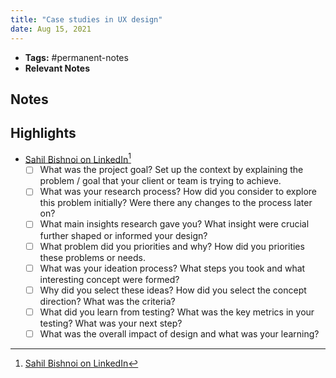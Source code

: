 ```yaml
---
title: "Case studies in UX design"
date: Aug 15, 2021
---
```


- **Tags:** #permanent-notes 
- **Relevant Notes**


## Notes

## Highlights
- [Sahil Bishnoi on LinkedIn](https://www.linkedin.com/feed/update/urn:li:activity:6827810222363467776/)[^1]
	- [ ] What was the project goal? Set up the context by explaining the problem / goal that your client or team is trying to achieve.
	- [ ] What was your research process? How did you consider to explore this problem initially? Were there any changes to the process later on?
	- [ ]  What main insights research gave you? What insight were crucial further shaped or informed your design?
	- [ ]  What problem did you priorities and why? How did you priorities these problems or needs.
	- [ ] What was your ideation process? What steps you took and what interesting concept were formed?
	- [ ] Why did you select these ideas? How did you select the concept direction? What was the criteria?
	- [ ] What did you learn from testing? What was the key metrics in your testing? What was your next step?
	- [ ] What was the overall impact of design and what was your learning?

[^1]: [Sahil Bishnoi on LinkedIn](https://www.linkedin.com/feed/update/urn:li:activity:6827810222363467776/)